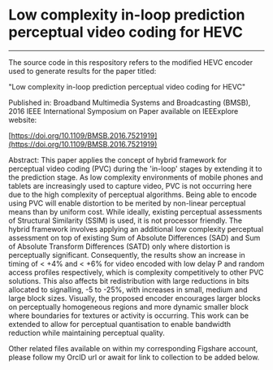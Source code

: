 # Low complexity in-loop prediction perceptual video coding for HEVC
----
The source code in this respository refers to the modified HEVC encoder used to generate results for the  paper titled:

"Low complexity in-loop prediction perceptual video coding for HEVC"

Published in: Broadband Multimedia Systems and Broadcasting (BMSB), 2016 IEEE International Symposium on 
Paper available on IEEExplore website:

[https://doi.org/10.1109/BMSB.2016.7521919](https://doi.org/10.1109/BMSB.2016.7521919)

Abstract:
This paper applies the concept of hybrid framework for perceptual video coding (PVC) during the 'in-loop' stages by extending it to the prediction stage. As low complexity environments of mobile phones and tablets are increasingly used to capture video, PVC is not occurring here due to the high complexity of perceptual algorithms. Being able to encode using PVC will enable distortion to be merited by non-linear perceptual means than by uniform cost. While ideally, existing perceptual assessments of Structural Similarity (SSIM) is used, it is not processor friendly. The hybrid framework involves applying an additional low complexity perceptual assessment on top of existing Sum of Absolute Differences (SAD) and Sum of Absolute Transform Differences (SATD) only where distortion is perceptually significant. Consequently, the results show an increase in timing of < +4% and < +6% for video encoded with low delay P and random access profiles respectively, which is complexity competitively to other PVC solutions. This also affects bit redistribution with large reductions in bits allocated to signalling, -5 to -25%, with increases in small, medium and large block sizes. Visually, the proposed encoder encourages larger blocks on perceptually homogeneous regions and more dynamic smaller block where boundaries for textures or activity is occurring. This work can be extended to allow for perceptual quantisation to enable bandwidth reduction while maintaining perceptual quality.

Other related files available on within my corresponding Figshare account, please follow my OrcID url or await for link to collection to be added below.
